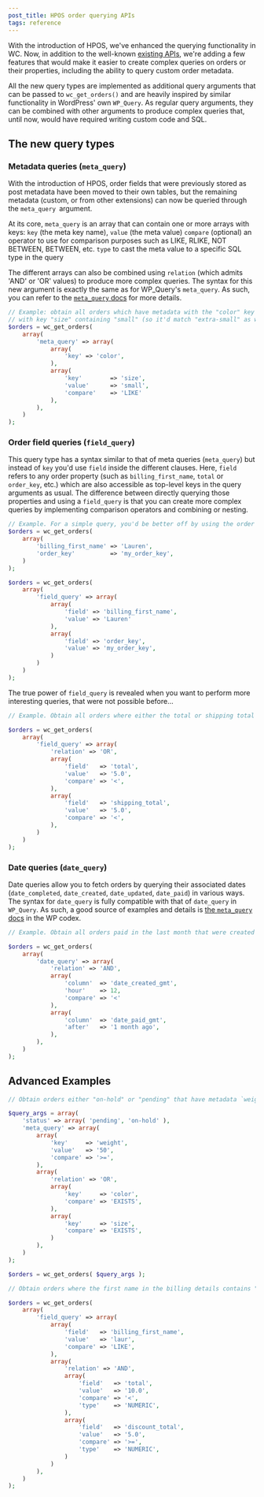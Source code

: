 ```yaml
---
post_title: HPOS order querying APIs
tags: reference
---
```


With the introduction of HPOS, we've enhanced the querying functionality in WC. Now, in addition to the well-known [existing APIs](https://github.com/poocommerce/poocommerce/wiki/wc_get_orders-and-WC_Order_Query), we're adding a few features that would make it easier to create complex queries on orders or their properties, including the ability to query custom order metadata.

All the new query types are implemented as additional query arguments that can be passed to `wc_get_orders()` and are heavily inspired by similar functionality in WordPress' own `WP_Query`. As regular query arguments, they can be combined with other arguments to produce complex queries that, until now, would have required writing custom code and SQL.

## The new query types

### Metadata queries (`meta_query`)

With the introduction of HPOS, order fields that were previously stored as post metadata have been moved to their own tables, but the remaining metadata (custom, or from other extensions) can now be queried through the `meta_query `argument.

At its core, `meta_query` is an array that can contain one or more arrays with keys:
`key` (the meta key name),
`value` (the meta value)
`compare` (optional) an operator to use for comparison purposes such as LIKE, RLIKE, NOT BETWEEN, BETWEEN, etc.
`type` to cast the meta value to a specific SQL type in the query

The different arrays can also be combined using `relation` (which admits 'AND' or 'OR' values) to produce more complex queries. The syntax for this new argument is exactly the same as for WP_Query's `meta_query`. As such, you can refer to the [`meta_query` docs](https://developer.wordpress.org/reference/classes/wp_query/#custom-field-post-meta-parameters) for more details.

```php
// Example: obtain all orders which have metadata with the "color" key (any value) and have metadata
// with key "size" containing "small" (so it'd match "extra-small" as well as "small", for example).
$orders = wc_get_orders(
    array(
        'meta_query' => array(
            array(
                'key' => 'color',
            ),
            array(
                'key'        => 'size',
                'value'      => 'small',
                'compare'    => 'LIKE'
            ),
        ),
    )
);
```

### Order field queries (`field_query`)

This query type has a syntax similar to that of meta queries (`meta_query`) but instead of `key` you'd use `field` inside the different clauses. Here, `field` refers to any order property (such as `billing_first_name`, `total` or `order_key`, etc.) which are also accessible as top-level keys in the query arguments as usual. The difference between directly querying those properties and using a `field_query` is that you can create more complex queries by implementing comparison operators and combining or nesting.

```php
// Example. For a simple query, you'd be better off by using the order properties directly, even though there's a `field_query` equivalent.
$orders = wc_get_orders(
    array(
        'billing_first_name' => 'Lauren',
        'order_key'          => 'my_order_key',
    )
);

$orders = wc_get_orders(
    array(
        'field_query' => array(
            array(
                'field' => 'billing_first_name',
                'value' => 'Lauren'
            ),
            array(
                'field' => 'order_key',
                'value' => 'my_order_key',
            )
        )
    )
);
```

The true power of `field_query` is revealed when you want to perform more interesting queries, that were not possible before...

```php
// Example. Obtain all orders where either the total or shipping total is less than 5.0.

$orders = wc_get_orders(
    array(
        'field_query' => array(
            'relation' => 'OR',
            array(
                'field'   => 'total',
                'value'   => '5.0',
                'compare' => '<',
            ),
            array(
                'field'   => 'shipping_total',
                'value'   => '5.0',
                'compare' => '<',
            ),
        )
    )
);
```

### Date queries (`date_query`)

Date queries allow you to fetch orders by querying their associated dates (`date_completed`, `date_created`, `date_updated`, `date_paid`) in various ways.
The syntax for `date_query` is fully compatible with that of `date_query` in `WP_Query`. As such, a good source of examples and details is [the `meta_query` docs](https://developer.wordpress.org/reference/classes/wp_query/#date-parameters) in the WP codex.

```php
// Example. Obtain all orders paid in the last month that were created before noon (on any date).

$orders = wc_get_orders(
    array(
        'date_query' => array(
            'relation' => 'AND',
            array(
                'column'  => 'date_created_gmt',
                'hour'    => 12,
                'compare' => '<'
            ),
            array(
                'column'  => 'date_paid_gmt',
                'after'   => '1 month ago',
            ),
        ),
    )
);
```

## Advanced Examples

```php
// Obtain orders either "on-hold" or "pending" that have metadata `weight` >= 50 and metadata `color` or `size` is set.

$query_args = array(
    'status' => array( 'pending', 'on-hold' ),
    'meta_query' => array(
        array(
            'key'     => 'weight',
            'value'   => '50',
            'compare' => '>=',
        ),
        array(
            'relation' => 'OR',
            array(
                'key'     => 'color',
                'compare' => 'EXISTS',
            ),
            array(
                'key'     => 'size',
                'compare' => 'EXISTS',
            )
        ),
    )
);

$orders = wc_get_orders( $query_args );
```

```php
// Obtain orders where the first name in the billing details contains "laur" (so it'd both match "lauren" and "laura", for example), and where the order's total is less than 10.0 and the total discount is >= 5.0.

$orders = wc_get_orders(
    array(
        'field_query' => array(
            array(
                'field'   => 'billing_first_name',
                'value'   => 'laur',
                'compare' => 'LIKE',
            ),
            array(
                'relation' => 'AND',
                array(
                    'field'   => 'total',
                    'value'   => '10.0',
                    'compare' => '<',
                    'type'    => 'NUMERIC',
                ),
                array(
                    'field'   => 'discount_total',
                    'value'   => '5.0',
                    'compare' => '>=',
                    'type'    => 'NUMERIC',
                )
            )
        ),
    )
);
```
